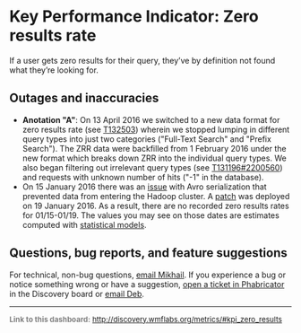Key Performance Indicator: Zero results rate
=======

If a user gets zero results for their query, they’ve by definition not found what they’re looking for.

Outages and inaccuracies
------

* __Anotation "A"__: On 13 April 2016 we switched to a new data format for zero results rate (see [T132503](https://phabricator.wikimedia.org/T132503)) wherein we stopped lumping in different query types into just two categories ("Full-Text Search" and "Prefix Search"). The ZRR data were backfilled from 1 February 2016 under the new format which breaks down ZRR into the individual query types. We also began filtering out irrelevant query types (see [T131196#2200560](https://phabricator.wikimedia.org/T131196#2200560)) and requests with unknown number of hits ("-1" in the database).
* On 15 January 2016 there was an [issue](https://phabricator.wikimedia.org/T123541) with Avro serialization that prevented data from entering the Hadoop cluster. A [patch](https://gerrit.wikimedia.org/r/#/c/264989/) was deployed on 19 January 2016. As a result, there are no recorded zero results rates for 01/15-01/19. The values you may see on those dates are estimates computed with [statistical models](https://github.com/bearloga/branch/blob/master/zero%20results%20rate%20estimation/report.pdf).

Questions, bug reports, and feature suggestions
------
For technical, non-bug questions, [email Mikhail](mailto:mpopov@wikimedia.org?subject=Dashboard%20Question). If you experience a bug or notice something wrong or have a suggestion, [open a ticket in Phabricator](https://phabricator.wikimedia.org/maniphest/task/create/?projects=Discovery) in the Discovery board or [email Deb](mailto:deb@wikimedia.org?subject=Dashboard%20Question).

<hr style="border-color: gray;">
<p style="font-size: small; color: gray;">
  <strong>Link to this dashboard:</strong>
  <a href="http://discovery.wmflabs.org/metrics/#kpi_zero_results">
    http://discovery.wmflabs.org/metrics/#kpi_zero_results
  </a>
</p>
